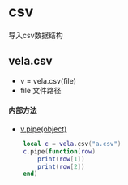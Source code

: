 # csv
导入csv数据结构

## vela.csv
- v = vela.csv(file)
- file 文件路径

#### 内部方法
- [v.pipe(object)]()
```lua
    local c = vela.csv("a.csv")
    c.pipe(function(row)
        print(row[1])
        print(row[2])
    end)
```